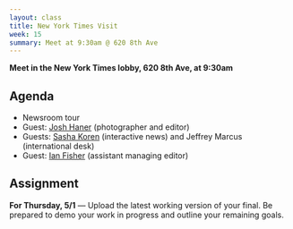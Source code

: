 ```yaml
---
layout: class
title: New York Times Visit
week: 15
summary: Meet at 9:30am @ 620 8th Ave
---
```


**Meet in the New York Times lobby, 620 8th Ave, at 9:30am**

## Agenda

* Newsroom tour
* Guest: [Josh Haner](http://www.joshhaner.com/) (photographer and editor)
* Guests: [Sasha Koren](https://twitter.com/SashaK) (interactive news) and Jeffrey Marcus (international desk)
* Guest: [Ian Fisher](https://twitter.com/fisheri) (assistant managing editor)

## Assignment

**For Thursday, 5/1** — Upload the latest working version of your final. Be prepared to demo your work in progress and outline your remaining goals.
